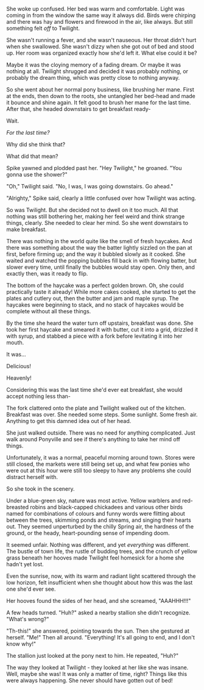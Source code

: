 She woke up confused. Her bed was warm and comfortable. Light was coming in from the window the same way it always did. Birds were chirping and there was hay and flowers and firewood in the air, like always. But still something felt *off* to Twilight. 

She wasn't running a fever, and she wasn't nauseous. Her throat didn't hurt when she swallowed. She wasn't dizzy when she got out of bed and stood up. Her room was organized exactly how she'd left it. What else could it be?

Maybe it was the cloying memory of a fading dream. Or maybe it was nothing at all. Twilight shrugged and decided it was probably nothing, or probably the dream thing, which was pretty close to nothing anyway.

So she went about her normal pony business, like brushing her mane. First at the ends, then down to the roots, she untangled her bed-head and made it bounce and shine again. It felt good to brush her mane for the last time. After that, she headed downstairs to get breakfast ready-

Wait.

*For the last time?*

Why did she think that?

What did that mean?

Spike yawned and plodded past her. "Hey Twilight," he groaned. "You gonna use the shower?"

"Oh," Twilight said. "No, I was, I was going downstairs. Go ahead."

"Alrighty," Spike said, clearly a little confused over how Twilight was acting.

So was Twilight. But she decided not to dwell on it too much. All that nothing was still bothering her, making her feel weird and think strange things, clearly. She needed to clear her mind. So she went downstairs to make breakfast.

There was nothing in the world quite like the smell of fresh haycakes. And there was something about the way the batter lightly sizzled on the pan at first, before firming up; and the way it bubbled slowly as it cooked. She waited and watched the popping bubbles fill back in with flowing batter, but slower every time, until finally the bubbles would stay open. Only then, and exactly then, was it ready to flip.

The bottom of the haycake was a perfect golden brown. Oh, she could practically taste it already! While more cakes cooked, she started to get the plates and cutlery out, then the butter and jam and maple syrup. The haycakes were beginning to stack, and no stack of haycakes would be complete without all these things.

By the time she heard the water turn off upstairs, breakfast was done. She took her first haycake and smeared it with butter, cut it into a grid, drizzled it with syrup, and stabbed a piece with a fork before levitating it into her mouth. 

It was...

Delicious! 

Heavenly!

Considering this was the last time she'd ever eat breakfast, she would accept nothing less than-

The fork clattered onto the plate and Twilight walked out of the kitchen. Breakfast was over. She needed some steps. Some sunlight. Some fresh air. Anything to get this damned idea out of her head.

She just walked outside. There was no need for anything complicated. Just walk around Ponyville and see if there's anything to take her mind off things. 

Unfortunately, it was a normal, peaceful morning around town. Stores were still closed, the markets were still being set up, and what few ponies who were out at this hour were still too sleepy to have any problems she could distract herself with.

So she took in the scenery.

Under a blue-green sky, nature was most active. Yellow warblers and red-breasted robins and black-capped chickadees and various other birds named for combinations of colours and funny words were flitting about between the trees, skimming ponds and streams, and singing their hearts out. They seemed unperturbed by the chilly Spring air, the hardness of the ground, or the heady, heart-pounding sense of impending doom.

It seemed unfair. Nothing was different, and yet *everything* was different. The bustle of town life, the rustle of budding trees, and the crunch of yellow grass beneath her hooves made Twilight feel homesick for a home she hadn't yet lost. 

Even the sunrise, now, with its warm and radiant light scattered through the low horizon, felt insufficient when she thought about how this was the last one she'd ever see.

Her hooves found the sides of her head, and she screamed, "AAAHHH!!!"

A few heads turned. "Huh?" asked a nearby stallion she didn't recognize. "What's wrong?"

"Th-this!" she answered, pointing towards the sun. Then she gestured at herself. "Me!" Then all around. "Everything! It's all going to end, and I don't know why!"

The stallion just looked at the pony next to him. He repeated, "Huh?"

The way they looked at Twilight - they looked at her like she was insane. Well, maybe she was! It was only a matter of time, right? Things like this were always happening. She never should have gotten out of bed!